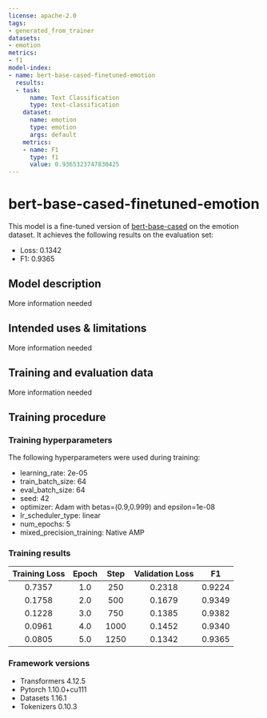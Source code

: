 ```yaml
---
license: apache-2.0
tags:
- generated_from_trainer
datasets:
- emotion
metrics:
- f1
model-index:
- name: bert-base-cased-finetuned-emotion
  results:
  - task:
      name: Text Classification
      type: text-classification
    dataset:
      name: emotion
      type: emotion
      args: default
    metrics:
    - name: F1
      type: f1
      value: 0.9365323747830425
---
```


<!-- This model card has been generated automatically according to the information the Trainer had access to. You
should probably proofread and complete it, then remove this comment. -->

# bert-base-cased-finetuned-emotion

This model is a fine-tuned version of [bert-base-cased](https://huggingface.co/bert-base-cased) on the emotion dataset.
It achieves the following results on the evaluation set:
- Loss: 0.1342
- F1: 0.9365

## Model description

More information needed

## Intended uses & limitations

More information needed

## Training and evaluation data

More information needed

## Training procedure

### Training hyperparameters

The following hyperparameters were used during training:
- learning_rate: 2e-05
- train_batch_size: 64
- eval_batch_size: 64
- seed: 42
- optimizer: Adam with betas=(0.9,0.999) and epsilon=1e-08
- lr_scheduler_type: linear
- num_epochs: 5
- mixed_precision_training: Native AMP

### Training results

| Training Loss | Epoch | Step | Validation Loss | F1     |
|:-------------:|:-----:|:----:|:---------------:|:------:|
| 0.7357        | 1.0   | 250  | 0.2318          | 0.9224 |
| 0.1758        | 2.0   | 500  | 0.1679          | 0.9349 |
| 0.1228        | 3.0   | 750  | 0.1385          | 0.9382 |
| 0.0961        | 4.0   | 1000 | 0.1452          | 0.9340 |
| 0.0805        | 5.0   | 1250 | 0.1342          | 0.9365 |


### Framework versions

- Transformers 4.12.5
- Pytorch 1.10.0+cu111
- Datasets 1.16.1
- Tokenizers 0.10.3
